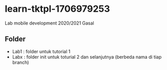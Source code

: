 # learn-tktpl-1706979253
Lab mobile development 2020/2021 Gasal

## Folder
- Lab1 : folder untuk tutorial 1
- Labx : folder init untuk toturial 2 dan selanjutnya (berbeda nama di tiap branch)
